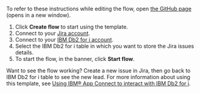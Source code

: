 To refer to these instructions while editing the flow, open [the GitHub page](https://github.com/ot4i/app-connect-templates/blob/master/resources/markdown/Store%20the%20issue%20data%20in%20IBM%20Db2%20whenever%20a%20new%20issue%20gets%20created%20in%20Jira_instructions.md) (opens in a new window).

1. Click **Create flow** to start using the template.
1. Connect to your [Jira account](https://ibm.biz/ach2jira).
1. Connect to your [IBM Db2 for i account](https://ibm.biz/acibmdb2).
1. Select the IBM Db2 for i table in which you want to store the Jira issues details.
1. To start the flow, in the banner, click **Start flow**.

Want to see the flow working? Create a new issue in Jira, then go back to IBM Db2 for i table to see the new lead.
For more information about using this template, see [Using IBM® App Connect to interact with IBM Db2 for i](https://community.ibm.com/community/user/integration/blogs/divya-jha1/2023/07/03/using-ibmappconnect-to-interact-with-ibm-db2-for-i).
